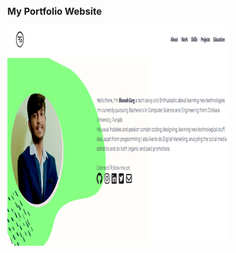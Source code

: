 ## My Portfolio Website
<img src="https://github.com/bhavesh1129/Portfolio-Website/blob/main/Image.png" width="1000" height="500">
